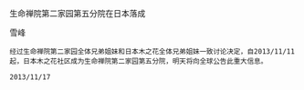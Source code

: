 生命禅院第二家园第五分院在日本落成

雪峰


    经过生命禅院第二家园全体兄弟姐妹和日本木之花全体兄弟姐妹一致讨论决定，自2013/11/11起，日本木之花社区成为生命禅院第二家园第五分院，明天将向全球公告此重大信息。

    2013/11/17



